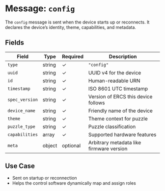 # Message: `config`

The `config` message is sent when the device starts up or reconnects. It declares the device’s identity, theme, capabilities, and metadata.

## Fields

| Field         | Type    | Required | Description |
|---------------|---------|----------|-------------|
| `type`        | string  | ✓        | `"config"` |
| `uuid`        | string  | ✓        | UUID v4 for the device |
| `id`          | string  | ✓        | Human-readable URN |
| `timestamp`   | string  | ✓        | ISO 8601 UTC timestamp |
| `spec_version`| string  | ✓        | Version of ERCS this device follows |
| `device_name` | string  | ✓        | Friendly name of the device |
| `theme`       | string  | ✓        | Theme context for puzzle |
| `puzzle_type` | string  | ✓        | Puzzle classification |
| `capabilities`| array   | ✓        | Supported hardware features |
| `meta`        | object  | optional | Arbitrary metadata like firmware version |

## Use Case

- Sent on startup or reconnection
- Helps the control software dynamically map and assign roles

